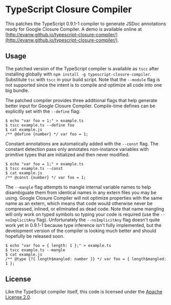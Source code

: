 # TypeScript Closure Compiler

This patches the TypeScript 0.9.1-1 compiler to generate JSDoc annotations ready for Google Closure Compiler. A demo is available online at [http://evanw.github.io/typescript-closure-compiler/](http://evanw.github.io/typescript-closure-compiler/).

## Usage

The patched version of the TypeScript compiler is available as `tscc` after installing globally with `npm install -g typescript-closure-compiler`. Substitute `tsc` with `tscc` in your build script. Note that the `--module` flag is not supported since the intent is to compile and optimize all code into one big bundle.

The patched compiler provides three additional flags that help generate better input for Google Closure Compiler. Compile-time defines can be explicitly set with the `--define` flag:

    $ echo "var foo = 1;" > example.ts
    $ tscc example.ts --define foo
    $ cat example.js
    /** @define {number} */ var foo = 1;

Constant annotations are automatically added with the `--const` flag. The constant detection pass only annotates non-instance variables with primitive types that are initialized and then never modified.

    $ echo "var foo = 1;" > example.ts
    $ tscc example.ts --const
    $ cat example.js
    /** @const {number} */ var foo = 1;

The `--mangle` flag attempts to mangle internal variable names to help disambiguate them from identical names in any extern files you may be using. Google Closure Compiler will not optimize properties with the same name as an extern, which means that code would otherwise never be compressed, inlined, or eliminated as dead code. Note that name mangling will only work on typed symbols so typing your code is required (use the `--noImplicitAny` flag). Unfortunately the `--noImplicitAny` flag doesn't quite work yet in 0.9.1-1 because type inference isn't fully implemented, but the development version of the compiler is looking much better and should hopefully be released soon.

    $ echo "var foo = { length: 1 };" > example.ts
    $ tscc example.ts --mangle
    $ cat example.js
    /** @type {?{ length$mangled: number }} */ var foo = { length$mangled: 1 };

## License

Like the TypeScript compiler itself, this code is licensed under the [Apache License 2.0](http://typescript.codeplex.com/license).
